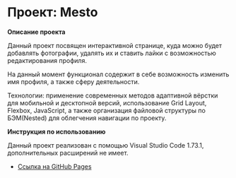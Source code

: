 # __Проект: Mesto__

**Описание проекта**

Данный проект посвящен интерактивной странице, куда можно будет добавлять фотографии, удалять их и ставить лайки с возможностью редактирования профиля.

На данный момент функционал содержит в себе возможность изменить имя профиля, а также сферу деятельности.

Технологии: применение современных методов адаптивной вёрстки для мобильной и десктопной версий, использование Grid Layout, Flexbox, JavaScript, а также организация файловой структуры по БЭМ(Nested) для облегчения навигации по проекту. 

**Инструкция по использованию**

Данный проект реализован с помощью Visual Studio Code 1.73.1, дополнительных расширений не имеет.

* [Ссылка на GitHub Pages]()